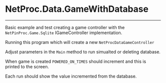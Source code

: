 ﻿# NetProc.Data.GameWithDatabase
---

Basic example and test creating a game controller with the `NetPinProc.Game.Sqlite` IGameController implementation.

Running this program which will create a new `NetProcDataGameController`

Adjust parameters in the `Main` method to run simualted or deleting database.

When game is created `POWERED_ON_TIMES` should increment and this is printed to the screen.

Each run should show the value incremented from the database.